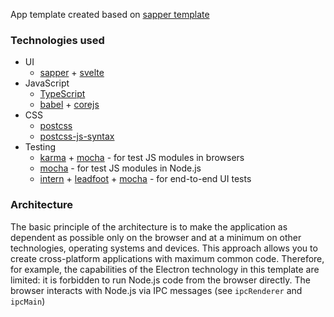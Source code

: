App template created based on [sapper template](https://github.com/sveltejs/sapper-template)

### Technologies used

* UI
    * [sapper](https://sapper.svelte.dev/) + [svelte](https://svelte.dev/)
* JavaScript
    * [TypeScript](https://www.typescriptlang.org/)
    * [babel](https://babeljs.io/) + [corejs](https://github.com/zloirock/core-js)    
* CSS
    * [postcss](https://postcss.org/)
    * [postcss-js-syntax](https://github.com/NikolayMakhonin/postcss-js-syntax)
* Testing
    * [karma](https://karma-runner.github.io/) + [mocha](https://mochajs.org/) - for test JS modules in browsers
    * [mocha](https://mochajs.org/) - for test JS modules in Node.js 
    * [intern](https://theintern.io/) + [leadfoot](https://github.com/theintern/leadfoot) + [mocha](https://mochajs.org/) - for end-to-end UI tests

### Architecture

The basic principle of the architecture is to make the application as dependent as possible only on the browser and at a minimum on other technologies, operating systems and devices. This approach allows you to create cross-platform applications with maximum common code. Therefore, for example, the capabilities of the Electron technology in this template are limited: it is forbidden to run Node.js code from the browser directly. The browser interacts with Node.js via IPC messages (see `ipcRenderer` and` ipcMain`)
